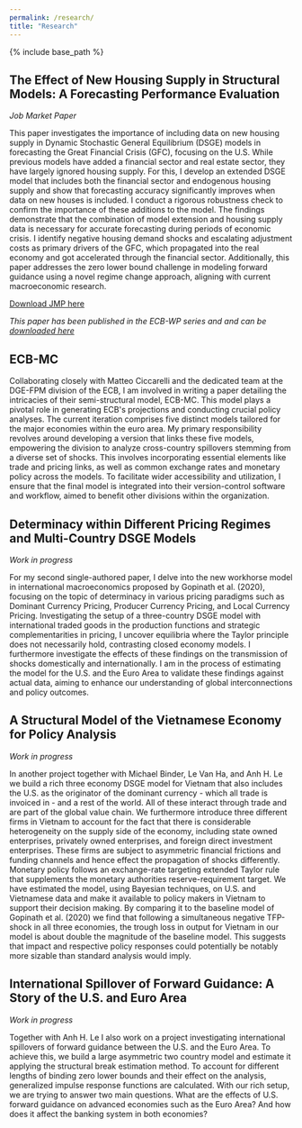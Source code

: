 ```yaml
---
permalink: /research/
title: "Research"
---
```


{% include base_path %}


## The Effect of New Housing Supply in Structural Models: A Forecasting Performance Evaluation
*Job Market Paper*

This paper investigates the importance of including data on new housing supply in Dynamic Stochastic General Equilibrium (DSGE) models in forecasting the Great Financial Crisis (GFC), focusing on the U.S. While previous models have added a financial sector and real estate sector, they have largely ignored housing supply. For this, I develop an extended DSGE model that includes both the financial sector and endogenous housing supply and show that forecasting accuracy significantly improves when data on new houses is included. I conduct a rigorous robustness check to confirm the importance of these additions to the model. The findings demonstrate that the combination of model extension and housing supply data is necessary for accurate forecasting during periods of economic crisis. I identify negative housing demand shocks and escalating adjustment costs as primary drivers of the GFC, which propagated into the real economy and got accelerated through the financial sector. Additionally, this paper addresses the zero lower bound challenge in modeling forward guidance using a novel regime change approach, aligning with current macroeconomic research.

[Download JMP here](http://stefangirstmair.github.io/files/JMP_Girstmair.pdf)

*This paper has been published in the ECB-WP series and and can be [downloaded here](https://www.ecb.europa.eu/pub/pdf/scpwps/ecb.wp2895~9c686f3def.en.pdf?a2c223df26c4ef1933424fb428d0d436)*


## ECB-MC
Collaborating closely with Matteo Ciccarelli and the dedicated team at the DGE-FPM division of the ECB, I am involved in writing a paper detailing the intricacies of their semi-structural model, ECB-MC. This model plays a pivotal role in generating ECB's projections and conducting crucial policy analyses. The current iteration comprises five distinct models tailored for the major economies within the euro area. My primary responsibility revolves around developing a version that links these five models, empowering the division to analyze cross-country spillovers stemming from a diverse set of shocks. This involves incorporating essential elements like trade and pricing links, as well as common exchange rates and monetary policy across the models. To facilitate wider accessibility and utilization, I ensure that the final model is integrated into their version-control software and workflow, aimed to benefit other divisions within the organization.


## Determinacy within Different Pricing Regimes and Multi-Country DSGE Models
*Work in progress*

For my second single-authored paper, I delve into the new workhorse model in international macroeconomics proposed by Gopinath et al. (2020), focusing on the topic of determinacy in various pricing paradigms such as Dominant Currency Pricing, Producer Currency Pricing, and Local Currency Pricing. Investigating the setup of a three-country DSGE model with international traded goods in the production functions and strategic complementarities in pricing, I uncover  equilibria where the Taylor principle  does not necessarily hold, contrasting closed economy models. I furthermore investigate the effects of these findings on the transmission of shocks domestically and internationally. I am in the process of estimating the model for the U.S. and the Euro Area to validate these findings against actual data, aiming to enhance our understanding of global interconnections and policy outcomes.

## A Structural Model of the Vietnamese Economy for Policy Analysis
*Work in progress*

In another project together with Michael Binder, Le Van Ha, and Anh H. Le we build a rich three economy DSGE model for Vietnam that also includes the U.S. as the originator of the dominant currency - which all trade is invoiced in - and a rest of the world. All of these interact through trade and are part of the global value chain. We furthermore introduce three different firms in Vietnam to account for the fact that there is considerable heterogeneity on the supply side of the economy, including state owned enterprises, privately owned enterprises, and foreign direct investment enterprises. These firms are subject to asymmetric financial frictions and funding channels and hence effect the propagation of shocks differently. Monetary policy follows an exchange-rate targeting extended Taylor rule that supplements the monetary authorities reserve-requirement target. We have estimated the model, using Bayesian techniques, on U.S. and Vietnamese data and make it available to policy makers in Vietnam to support their decision making. By comparing it to the baseline model of Gopinath et al. (2020) we find that following a simultaneous negative TFP-shock in all three economies, the trough loss in output for Vietnam in our model is about double the magnitude of the baseline model. This suggests that impact and respective policy responses could potentially be notably more sizable than standard analysis would imply. 

## International Spillover of Forward Guidance: A Story of the U.S. and Euro Area
*Work in progress*

Together with Anh H. Le I also work on a project investigating international spillovers of forward guidance between the U.S. and the Euro Area. To achieve this, we build a large asymmetric two country model and estimate it applying the structural break estimation method. To account for different lengths of binding zero lower bounds and their effect on the analysis, generalized impulse response functions are calculated. With our rich setup, we are trying to answer two main questions. What are the effects of U.S. forward guidance on advanced economies such as the Euro Area? And how does it affect the banking system in both economies?



